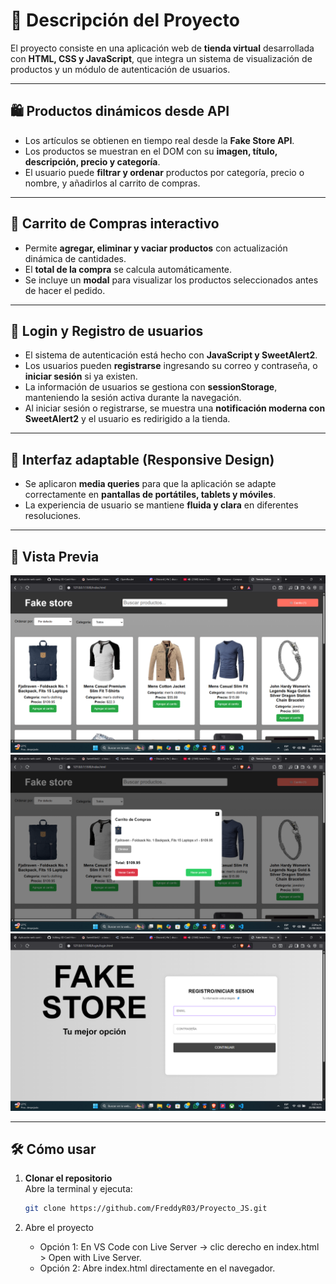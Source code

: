 # 📌 Descripción del Proyecto

El proyecto consiste en una aplicación web de **tienda virtual** desarrollada con **HTML, CSS y JavaScript**, que integra un sistema de visualización de productos y un módulo de autenticación de usuarios.

---

## 🛍️ Productos dinámicos desde API
- Los artículos se obtienen en tiempo real desde la **Fake Store API**.  
- Los productos se muestran en el DOM con su **imagen, título, descripción, precio y categoría**.  
- El usuario puede **filtrar y ordenar** productos por categoría, precio o nombre, y añadirlos al carrito de compras.  

---

## 🛒 Carrito de Compras interactivo
- Permite **agregar, eliminar y vaciar productos** con actualización dinámica de cantidades.  
- El **total de la compra** se calcula automáticamente.  
- Se incluye un **modal** para visualizar los productos seleccionados antes de hacer el pedido.  

---

## 🔑 Login y Registro de usuarios
- El sistema de autenticación está hecho con **JavaScript y SweetAlert2**.  
- Los usuarios pueden **registrarse** ingresando su correo y contraseña, o **iniciar sesión** si ya existen.  
- La información de usuarios se gestiona con **sessionStorage**, manteniendo la sesión activa durante la navegación.  
- Al iniciar sesión o registrarse, se muestra una **notificación moderna con SweetAlert2** y el usuario es redirigido a la tienda.  

---

## 📱 Interfaz adaptable (Responsive Design)
- Se aplicaron **media queries** para que la aplicación se adapte correctamente en **pantallas de portátiles, tablets y móviles**.  
- La experiencia de usuario se mantiene **fluida y clara** en diferentes resoluciones.  

---
## 📸 Vista Previa
![imagen](./imagenes/image.png)
![imagen](./imagenes/image2.png)
![imagen](./imagenes/image3.png)

---
## 🛠️ Cómo usar
1. **Clonar el repositorio**  
   Abre la terminal y ejecuta:  
   ```bash
   git clone https://github.com/FreddyR03/Proyecto_JS.git
   ```

2. Abre el proyecto
   - Opción 1: En VS Code con Live Server → clic derecho en index.html > Open with Live Server.  
   - Opción 2: Abre index.html directamente en el navegador.
